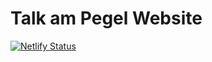 # Talk am Pegel Website

[![Netlify Status](https://api.netlify.com/api/v1/badges/096d26e2-df42-4149-9668-5c857fec7419/deploy-status)](https://app.netlify.com/sites/talk-am-pegel/deploys)
